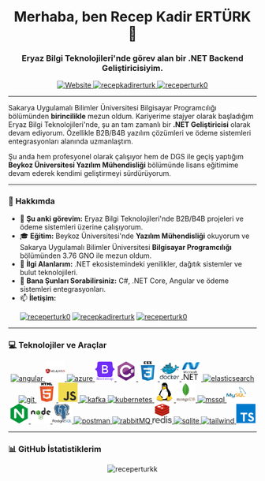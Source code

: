 <h1 align="center">Merhaba, ben Recep Kadir ERTÜRK 👋</h1>
<h3 align="center">Eryaz Bilgi Teknolojileri'nde görev alan bir .NET Backend Geliştiricisiyim.</h3>

<p align="center">
  <a href="https://receperturk.com" target="_blank">
    <img src="https://img.shields.io/badge/Website-receperturk.com-blue?style=for-the-badge&logo=google-chrome" alt="Website"/>
  </a>
  <a href="https://linkedin.com/in/recepkadirerturk" target="blank">
    <img src="https://img.shields.io/badge/LinkedIn-Recep%20Kadir%20ERTÜRK-0A66C2?style=for-the-badge&logo=linkedin" alt="recepkadirerturk"/>
  </a>
  <a href="https://twitter.com/receperturk0" target="blank">
    <img src="https://img.shields.io/badge/Twitter-@receperturk0-1DA1F2?style=for-the-badge&logo=twitter" alt="receperturk0"/>
  </a>
</p>

---

<p align="left">
Sakarya Uygulamalı Bilimler Üniversitesi Bilgisayar Programcılığı bölümünden <strong>birincilikle</strong> mezun oldum. Kariyerime stajyer olarak başladığım Eryaz Bilgi Teknolojileri'nde, şu an tam zamanlı bir <strong>.NET Geliştiricisi</strong> olarak devam ediyorum. Özellikle B2B/B4B yazılım çözümleri ve ödeme sistemleri entegrasyonları alanında uzmanlaştım. 

Şu anda hem profesyonel olarak çalışıyor hem de DGS ile geçiş yaptığım <strong>Beykoz Üniversitesi Yazılım Mühendisliği</strong> bölümünde lisans eğitimime devam ederek kendimi geliştirmeyi sürdürüyorum.
</p>

---

### 🚀 Hakkımda

- 🔭 **Şu anki görevim:** Eryaz Bilgi Teknolojileri'nde B2B/B4B projeleri ve ödeme sistemleri üzerine çalışıyorum.
- 🎓 **Eğitim:** Beykoz Üniversitesi'nde **Yazılım Mühendisliği** okuyorum ve Sakarya Uygulamalı Bilimler Üniversitesi **Bilgisayar Programcılığı** bölümünden 3.76 GNO ile mezun oldum.
- 🌱 **İlgi Alanlarım:** .NET ekosistemindeki yenilikler, dağıtık sistemler ve bulut teknolojileri.
- 💬 **Bana Şunları Sorabilirsiniz:** C#, .NET Core, Angular ve ödeme sistemleri entegrasyonları.
- 📫 **İletişim:** <p align="left">
<a href="https://twitter.com/receperturk0" target="_blank"><img align="center" src="https://img.icons8.com/?size=100&id=phOKFKYpe00C&format=png&color=000000" alt="receperturk0" height="40" width="40" /></a>
<a href="https://linkedin.com/in/recepkadirerturk" target="_blank"><img align="center" src="https://raw.githubusercontent.com/rahuldkjain/github-profile-readme-generator/master/src/images/icons/Social/linked-in-alt.svg" alt="recepkadirerturk" height="30" width="40" /></a>
<a href="https://instagram.com/receperturk0" target="_blank"><img align="center" src="https://raw.githubusercontent.com/rahuldkjain/github-profile-readme-generator/master/src/images/icons/Social/instagram.svg" alt="receperturk0" height="30" width="40" /></a>
</p>


---

### 💻 Teknolojiler ve Araçlar

<p align="center">
  <a href="https://angular.io" target="_blank" rel="noreferrer"> <img src="https://angular.io/assets/images/logos/angular/angular.svg" alt="angular" width="40" height="40"/> </a> <a href="https://angular.io" target="_blank" rel="noreferrer"> <img src="https://raw.githubusercontent.com/devicons/devicon/master/icons/angularjs/angularjs-original-wordmark.svg" alt="angularjs" width="40" height="40"/> </a> <a href="https://azure.microsoft.com/en-in/" target="_blank" rel="noreferrer"> <img src="https://www.vectorlogo.zone/logos/microsoft_azure/microsoft_azure-icon.svg" alt="azure" width="40" height="40"/> </a> <a href="https://getbootstrap.com" target="_blank" rel="noreferrer"> <img src="https://raw.githubusercontent.com/devicons/devicon/master/icons/bootstrap/bootstrap-plain-wordmark.svg" alt="bootstrap" width="40" height="40"/> </a> <a href="https://www.w3schools.com/cs/" target="_blank" rel="noreferrer"> <img src="https://raw.githubusercontent.com/devicons/devicon/master/icons/csharp/csharp-original.svg" alt="csharp" width="40" height="40"/> </a> <a href="https://www.w3schools.com/css/" target="_blank" rel="noreferrer"> <img src="https://raw.githubusercontent.com/devicons/devicon/master/icons/css3/css3-original-wordmark.svg" alt="css3" width="40" height="40"/> </a> <a href="https://www.docker.com/" target="_blank" rel="noreferrer"> <img src="https://raw.githubusercontent.com/devicons/devicon/master/icons/docker/docker-original-wordmark.svg" alt="docker" width="40" height="40"/> </a> <a href="https://dotnet.microsoft.com/" target="_blank" rel="noreferrer"> <img src="https://raw.githubusercontent.com/devicons/devicon/master/icons/dot-net/dot-net-original-wordmark.svg" alt="dotnet" width="40" height="40"/> </a> <a href="https://www.elastic.co" target="_blank" rel="noreferrer"> <img src="https://www.vectorlogo.zone/logos/elastic/elastic-icon.svg" alt="elasticsearch" width="40" height="40"/> </a> <a href="https://git-scm.com/" target="_blank" rel="noreferrer"> <img src="https://www.vectorlogo.zone/logos/git-scm/git-scm-icon.svg" alt="git" width="40" height="40"/> </a> <a href="https://www.w3.org/html/" target="_blank" rel="noreferrer"> <img src="https://raw.githubusercontent.com/devicons/devicon/master/icons/html5/html5-original-wordmark.svg" alt="html5" width="40" height="40"/> </a> <a href="https://developer.mozilla.org/en-US/docs/Web/JavaScript" target="_blank" rel="noreferrer"> <img src="https://raw.githubusercontent.com/devicons/devicon/master/icons/javascript/javascript-original.svg" alt="javascript" width="40" height="40"/> </a> <a href="https://kafka.apache.org/" target="_blank" rel="noreferrer"> <img src="https://www.vectorlogo.zone/logos/apache_kafka/apache_kafka-icon.svg" alt="kafka" width="40" height="40"/> </a> <a href="https://kubernetes.io" target="_blank" rel="noreferrer"> <img src="https://www.vectorlogo.zone/logos/kubernetes/kubernetes-icon.svg" alt="kubernetes" width="40" height="40"/> </a> <a href="https://www.linux.org/" target="_blank" rel="noreferrer"> <img src="https://raw.githubusercontent.com/devicons/devicon/master/icons/linux/linux-original.svg" alt="linux" width="40" height="40"/> </a> <a href="https://www.mongodb.com/" target="_blank" rel="noreferrer"> <img src="https://raw.githubusercontent.com/devicons/devicon/master/icons/mongodb/mongodb-original-wordmark.svg" alt="mongodb" width="40" height="40"/> </a> <a href="https://www.microsoft.com/en-us/sql-server" target="_blank" rel="noreferrer"> <img src="https://www.svgrepo.com/show/303229/microsoft-sql-server-logo.svg" alt="mssql" width="40" height="40"/> </a> <a href="https://www.mysql.com/" target="_blank" rel="noreferrer"> <img src="https://raw.githubusercontent.com/devicons/devicon/master/icons/mysql/mysql-original-wordmark.svg" alt="mysql" width="40" height="40"/> </a> <a href="https://www.nginx.com" target="_blank" rel="noreferrer"> <img src="https://raw.githubusercontent.com/devicons/devicon/master/icons/nginx/nginx-original.svg" alt="nginx" width="40" height="40"/> </a> <a href="https://nodejs.org" target="_blank" rel="noreferrer"> <img src="https://raw.githubusercontent.com/devicons/devicon/master/icons/nodejs/nodejs-original-wordmark.svg" alt="nodejs" width="40" height="40"/> </a> <a href="https://www.postgresql.org" target="_blank" rel="noreferrer"> <img src="https://raw.githubusercontent.com/devicons/devicon/master/icons/postgresql/postgresql-original-wordmark.svg" alt="postgresql" width="40" height="40"/> </a> <a href="https://postman.com" target="_blank" rel="noreferrer"> <img src="https://www.vectorlogo.zone/logos/getpostman/getpostman-icon.svg" alt="postman" width="40" height="40"/> </a> <a href="https://www.rabbitmq.com" target="_blank" rel="noreferrer"> <img src="https://www.vectorlogo.zone/logos/rabbitmq/rabbitmq-icon.svg" alt="rabbitMQ" width="40" height="40"/> </a> <a href="https://redis.io" target="_blank" rel="noreferrer"> <img src="https://raw.githubusercontent.com/devicons/devicon/master/icons/redis/redis-original-wordmark.svg" alt="redis" width="40" height="40"/> </a> <a href="https://www.sqlite.org/" target="_blank" rel="noreferrer"> <img src="https://www.vectorlogo.zone/logos/sqlite/sqlite-icon.svg" alt="sqlite" width="40" height="40"/> </a> <a href="https://tailwindcss.com/" target="_blank" rel="noreferrer"> <img src="https://www.vectorlogo.zone/logos/tailwindcss/tailwindcss-icon.svg" alt="tailwind" width="40" height="40"/> </a> <a href="https://www.typescriptlang.org/" target="_blank" rel="noreferrer"> <img src="https://raw.githubusercontent.com/devicons/devicon/master/icons/typescript/typescript-original.svg" alt="typescript" width="40" height="40"/> </a>
</p>

---

### 📊 GitHub İstatistiklerim

<p align="center">
  <img src="https://github-readme-stats.vercel.app/api/top-langs/?username=receperturkk&layout=compact&theme=radical" alt="receperturkk" />
</p>
